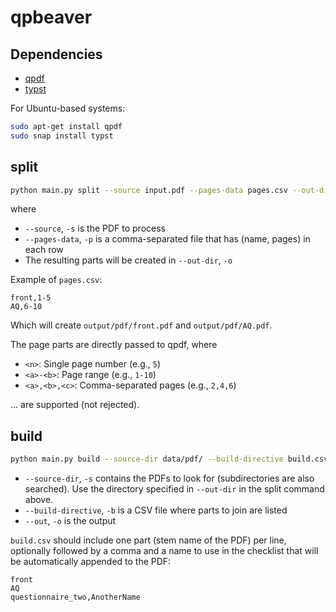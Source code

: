 # qpbeaver

## Dependencies

- [qpdf](https://github.com/qpdf/qpdf)
- [typst](https://github.com/typst/typst)

For Ubuntu-based systems:

```bash
sudo apt-get install qpdf
sudo snap install typst
```

## split

```bash
python main.py split --source input.pdf --pages-data pages.csv --out-dir data/pdf/
```
where

- `--source`, `-s` is the PDF to process
- `--pages-data`, `-p` is a comma-separated file that has (name, pages) in each row
- The resulting parts will be created in `--out-dir`, `-o`


Example of `pages.csv`:
```csv
front,1-5
AQ,6-10
```

Which will create `output/pdf/front.pdf` and `output/pdf/AQ.pdf`.

The page parts are directly passed to qpdf, where

- `<n>`: Single page number (e.g., `5`)
- `<a>-<b>`: Page range (e.g., `1-10`)
- `<a>,<b>,<c>`: Comma-separated pages (e.g., `2,4,6`)

... are supported (not rejected).

## build

```bash
python main.py build --source-dir data/pdf/ --build-directive build.csv --out out/output.pdf
```

- `--source-dir`, `-s` contains the PDFs to look for (subdirectories are also searched). Use the directory specified in `--out-dir` in the split command above.
- `--build-directive`, `-b` is a CSV file where parts to join are listed
- `--out`, `-o` is the output

`build.csv` should include one part (stem name of the PDF) per line, optionally followed by a comma and a name to use in the checklist that will be automatically appended to the PDF:

```csv
front
AQ
questionnaire_two,AnotherName
```

